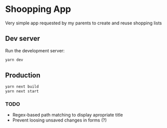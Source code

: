 # Shoopping App

Very simple app requested by my parents to create and reuse shopping lists

## Dev server

Run the development server:

```bash
yarn dev
```

## Production

```bash
yarn next build
yarn next start
```

### TODO
- Regex-based path matching to display apropriate title
- Prevent loosing unsaved changes in forms (?)
